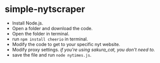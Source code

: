 # simple-nytscraper
- Install Node.js.
- Open a folder and download the code.
- Open the folder in terminal.
- run `npm install cheerio` in terminal.
- Modify the code to get to your specific nyt website.
- Modify proxy settings. _if you're using sakura_cat, you don't need to._
- save the file and run `node nytimes.js`.
